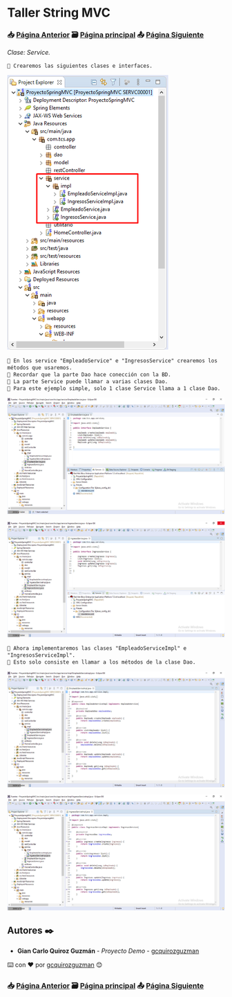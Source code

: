 # Taller String MVC                                                                       
### 📥 [Página Anterior](https://github.com/gcquirozguzman/java-spring-mvc-tcs-202004/tree/INSTC00001)          🗃️ [Página principal](https://github.com/gcquirozguzman/java-spring-mvc-tcs-202004)          📤 [Página Siguiente](https://github.com/gcquirozguzman/java-spring-mvc-tcs-202004/tree/XXXXX00001)

_Clase: Service._

```
📢 Crearemos las siguientes clases e interfaces.
```

![Error: imagen no ha sido cargada](https://github.com/gcquirozguzman/java-spring-mvc-tcs-202004/blob/master/imagenes/SERVC00001_1.png)

```
📢 En los service "EmpleadoService" e "IngresosService" crearemos los métodos que usaremos.
📢 Recordar que la parte Dao hace conección con la BD.
📢 La parte Service puede llamar a varias clases Dao.
📢 Para este ejemplo simple, solo 1 clase Service llama a 1 clase Dao.
```

![Error: imagen no ha sido cargada](https://github.com/gcquirozguzman/java-spring-mvc-tcs-202004/blob/master/imagenes/SERVC00001_2.png)

![Error: imagen no ha sido cargada](https://github.com/gcquirozguzman/java-spring-mvc-tcs-202004/blob/master/imagenes/SERVC00001_3.png)

```
📢 Ahora implementaremos las clases "EmpleadoServiceImpl" e "IngresosServiceImpl".
📢 Esto solo consiste en llamar a los métodos de la clase Dao.
```

![Error: imagen no ha sido cargada](https://github.com/gcquirozguzman/java-spring-mvc-tcs-202004/blob/master/imagenes/SERVC00001_4.png)

![Error: imagen no ha sido cargada](https://github.com/gcquirozguzman/java-spring-mvc-tcs-202004/blob/master/imagenes/SERVC00001_5.png)

## Autores ✒️

* **Gian Carlo Quiroz Guzmán** - *Proyecto Demo* - [gcquirozguzman](https://github.com/gcquirozguzman)

⌨️ con ❤️ por [gcquirozguzman](https://github.com/gcquirozguzman) 😊

### 📥 [Página Anterior](https://github.com/gcquirozguzman/java-spring-mvc-tcs-202004/tree/INSTC00001)          🗃️ [Página principal](https://github.com/gcquirozguzman/java-spring-mvc-tcs-202004)          📤 [Página Siguiente](https://github.com/gcquirozguzman/java-spring-mvc-tcs-202004/tree/XXXXX00001)
